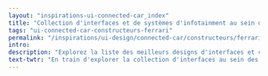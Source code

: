 ```yaml
---
layout: "inspirations-ui-connected-car_index"
title: "Collection d'interfaces et de systèmes d'infotainment au sein des voitures connectées Ferrari"
tags: "ui-connected-car-constructeurs-ferrari"
permalink: "/inspirations/ui-design/connected-car/constructeurs/ferrari/"
intro:
description: "Explorez la liste des meilleurs designs d'interfaces et concepts de tableaux de bord automobiles de Ferrari"
text-twtr: "En train d'explorer la collection d'interfaces au sein des voitures connectées Ferrari du @MagDuWebdesign"
---
```

